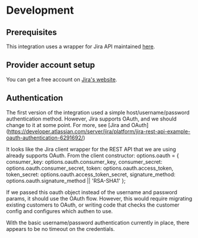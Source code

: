 # Development

## Prerequisites

This integration uses a wrapper for Jira API maintained
[here](https://github.com/jira-node/node-jira-client).

## Provider account setup

You can get a free account on
[Jira's website](https://www.atlassian.com/software/jira/free).

## Authentication

The first version of the integration used a simple host/username/password
authentication method. However, Jira supports OAuth, and we should change to it
at some point. For more, see [Jira and OAuth]
(https://developer.atlassian.com/server/jira/platform/jira-rest-api-example-oauth-authentication-6291692/)

It looks like the Jira client wrapper for the REST API that we are using already
supports OAuth. From the client constructor: options.oauth = { consumer_key:
options.oauth.consumer_key, consumer_secret: options.oauth.consumer_secret,
token: options.oauth.access_token, token_secret:
options.oauth.access_token_secret, signature_method:
options.oauth.signature_method || 'RSA-SHA1' };

If we passed this oauth object instead of the username and password params, it
should use the OAuth flow. However, this would require migrating existing
customers to OAuth, or writing code that checks the customer config and
configures which authen to use.

With the basic username/password authentication currently in place, there
appears to be no timeout on the credentials.
